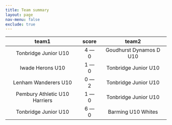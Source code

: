 ```yaml
---
title: Team summary
layout: page
nav-menu: false
exclude: true
---
```




|             team1             |    score    |          team2          |
|:-----------------------------:|:-----------:|:-----------------------:|
|     Tonbridge Junior U10      | 4 &mdash; 0 | Goudhurst Dynamos D U10 |
|       Iwade Herons U10        | 1 &mdash; 0 |  Tonbridge Junior U10   |
|     Lenham Wanderers U10      | 0 &mdash; 2 |  Tonbridge Junior U10   |
| Pembury Athletic U10 Harriers | 1 &mdash; 0 |  Tonbridge Junior U10   |
|     Tonbridge Junior U10      | 6 &mdash; 0 |   Barming U10 Whites    |

 <br /><br /><br />
